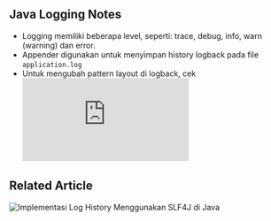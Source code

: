 ## Java Logging Notes

* Logging memiliki beberapa level, seperti: trace, debug, info, warn (warning) dan error.
* Appender digunakan untuk menyimpan history logback pada file `application.log`
* Untuk mengubah pattern layout di logback, cek ![Pattern Layout](http://logback.qos.ch/apidocs/ch/qos/logback/core/Layout.html)

## Related Article
![Implementasi Log History Menggunakan SLF4J di Java](https://ichwansholihin.medium.com/implementasi-log-history-menggunakan-slf4j-di-java-91821b89f4a3)

